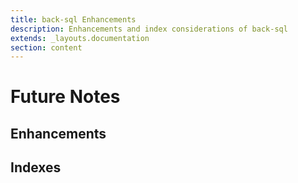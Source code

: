 ```yaml
---
title: back-sql Enhancements
description: Enhancements and index considerations of back-sql 
extends: _layouts.documentation
section: content
---
```


# Future Notes


## Enhancements


## Indexes

